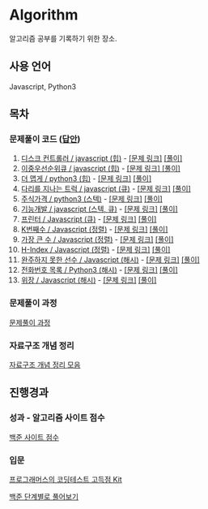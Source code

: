 # Algorithm

알고리즘 공부를 기록하기 위한 장소.

## 사용 언어

Javascript, Python3

## 목차

### 문제풀이 코드 ([답안](https://github.com/jowoojun/algorithm/tree/main/src))

1. [디스크 컨트롤러 / javascript (힙)](https://github.com/jowoojun/algorithm/blob/main/src/DiskController.js)  - [[문제 링크]](https://programmers.co.kr/learn/courses/30/lessons/42627) [[풀이]](https://jun0127.tistory.com/12?category=888739)
2. [이중우선순위큐 / javascript (힙)](https://github.com/jowoojun/algorithm/blob/main/src/DoublePriorityQueue.js)  - [[문제 링크]](https://programmers.co.kr/learn/courses/30/lessons/42628)[ [풀이]](https://jun0127.tistory.com/13?category=888739)
3. [더 맵게 / python3 (힙)](https://github.com/jowoojun/algorithm/blob/main/src/MoreSpice.py)  - [[문제 링크]](https://programmers.co.kr/learn/courses/30/lessons/42626) [[풀이]](https://jun0127.tistory.com/14?category=888739)
4. [다리를 지나는 트럭 / javascript (큐)](https://github.com/jowoojun/algorithm/blob/main/src/TrucksPassingTheBridge.js)  - [[문제 링크]](https://programmers.co.kr/learn/courses/30/lessons/42583) [[풀이]](https://jun0127.tistory.com/15?category=888739)
5. [주식가격 / python3 (스텍)](https://github.com/jowoojun/algorithm/blob/main/src/StockPrice.py)  - [[문제 링크]](https://programmers.co.kr/learn/courses/30/lessons/42584) [[풀이]](https://jun0127.tistory.com/16?category=888739)
6. [기능개발 / javascript (스텍, 큐)](https://github.com/jowoojun/algorithm/blob/main/src/DevelopFunction.js)  - [[문제 링크]](https://programmers.co.kr/learn/courses/30/lessons/42586) [[풀이]](https://jun0127.tistory.com/17?category=888739)
7. [프린터 / Javascript (큐)](https://github.com/jowoojun/algorithm/blob/main/src/Printer.js)  - [[문제 링크]](https://programmers.co.kr/learn/courses/30/lessons/42587) [[풀이]](https://jun0127.tistory.com/18?category=888739)
8. [K번째수 / Javascript (정렬)](https://github.com/jowoojun/algorithm/blob/main/src/KthNumber.js)  - [[문제 링크]](https://programmers.co.kr/learn/courses/30/lessons/42748) [[풀이]](https://jun0127.tistory.com/19?category=888739)
9. [가장 큰 수 / Javascript (정렬)](https://github.com/jowoojun/algorithm/blob/main/src/MostBigNumber.js)  - [[문제 링크]](https://programmers.co.kr/learn/courses/30/lessons/42746) [[풀이]](https://jun0127.tistory.com/20?category=888739)
10. [H-Index / Javascript (정렬)](https://github.com/jowoojun/algorithm/blob/main/src/H-Index.js)  - [[문제 링크]](https://programmers.co.kr/learn/courses/30/lessons/42747) [[풀이]](https://jun0127.tistory.com/21?category=888739)
11. [완주하지 못한 선수 / Javascript (해시)](https://github.com/jowoojun/algorithm/blob/main/src/AthleteWhoNotFinish.js)  - [[문제 링크]](https://programmers.co.kr/learn/courses/30/lessons/42576) [[풀이]](https://jun0127.tistory.com/22?category=888739)
12. [전화번호 목록 / Python3 (해시)](https://github.com/jowoojun/algorithm/blob/main/src/PhoneBook.py)  - [[문제 링크]](https://programmers.co.kr/learn/courses/30/lessons/42577) [[풀이]](https://jun0127.tistory.com/23?category=888739)
13. [위장 / Javascript (해시)](https://github.com/jowoojun/algorithm/blob/main/src/Camouflage.js)  - [[문제 링크]](https://programmers.co.kr/learn/courses/30/lessons/42578) [[풀이]](https://jun0127.tistory.com/24?category=888739)

### 문제풀이 과정

[문제풀이 과정](https://jun0127.tistory.com/category/IT/Programmers)

### 자료구조 개념 정리

[자료구조 개념 정리 모음](https://jun0127.tistory.com/category/IT/%EC%9E%90%EB%A3%8C%EA%B5%AC%EC%A1%B0)

## 진행경과

### 성과 - 알고리즘 사이트 점수

[백준 사이트 점수](https://solved.ac/profile/jowoojun)

### 입문

[프로그래머스의 코딩테스트 고득점 Kit](https://programmers.co.kr/learn/challenges)

[백준 단계별로 풀어보기](https://www.acmicpc.net/step)
